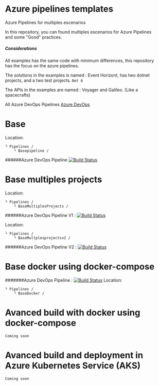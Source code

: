 # Azure pipelines templates
Azure Pipelines for multiples escenarios

In this repository, you can found multiples escenarios for Azure Pipelines and some "Good" practices.

##### Considerations
All examples has the same code with minimum differences, this repository has the focus on the azure pipelines.

The solutions in the examples is named : Event Horizont, has two dotnet projects, and a two test projects. `Net 6`

The APIs in the examples are named : Voyager and Galileo.
(Like a spacecrafts)


All Azure DevOps Pipelines [Azure DevOps](https://dev.azure.com/wistercorp/azure-pipelines/_build)

# Base
Location: 
```
└ Pipelines /
    └ Basepipeline /
```
######Azure DevOps Pipeline [![Build Status](https://dev.azure.com/wistercorp/azure-pipelines/_apis/build/status/BasePipeline?branchName=develop)](https://dev.azure.com/wistercorp/azure-pipelines/_build/latest?definitionId=45&branchName=develop)
# Base multiples projects
Location: 
```
└ Pipelines /
    └ BaseMultiplesProjects /
``` 

######Azure DevOps Pipeline  V1 :  [![Build Status](https://dev.azure.com/wistercorp/azure-pipelines/_apis/build/status/BasePipelineMultiplePro?branchName=develop)](https://dev.azure.com/wistercorp/azure-pipelines/_build/latest?definitionId=46&branchName=develop)

Location: 
```
└ Pipelines /
    └ BaseMultplesprojectsv2 /
```

######Azure DevOps Pipeline  V2 : [![Build Status](https://dev.azure.com/wistercorp/azure-pipelines/_apis/build/status/BasePipelineMultipleProV2?branchName=develop)](https://dev.azure.com/wistercorp/azure-pipelines/_build/latest?definitionId=47&branchName=develop)

# Base docker using docker-compose
#######Azure DevOps Pipeline : [![Build Status](https://dev.azure.com/wistercorp/azure-pipelines/_apis/build/status/BaseDocker?branchName=develop)](https://dev.azure.com/wistercorp/azure-pipelines/_build/latest?definitionId=48&branchName=develop)
Location: 
```
└ Pipelines /
    └ BaseDocker /
```
# Avanced build with docker using docker-compose
`Coming soon`
# Avanced build and deployment in Azure Kubernetes Service (AKS)
`Coming soon`